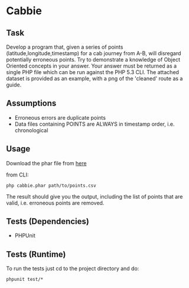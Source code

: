 # Cabbie

## Task

Develop a program that, given a series of points (latitude,longitude,timestamp) for a cab journey from A-B, will disregard potentially erroneous points.
Try to demonstrate a knowledge of Object Oriented concepts in your answer.
Your answer must be returned as a single PHP file which can be run against the PHP 5.3 CLI.
The attached dataset is provided as an example, with a png of the 'cleaned' route as a guide.

## Assumptions

 - Erroneous errors are duplicate points
 - Data files containing POINTS are ALWAYS in timestamp order, i.e. chronological

## Usage

Download the phar file from [here](https://github.com/downloads/james-turner/Cabbie/cabbie.phar "Cabbie Phar file")

from CLI:

    php cabbie.phar path/to/points.csv

The result should give you the output, including the list of points that are valid, i.e. erroneous points are removed.


## Tests (Dependencies)

 - PHPUnit

## Tests (Runtime)

To run the tests just cd to the project directory and do:

    phpunit test/*